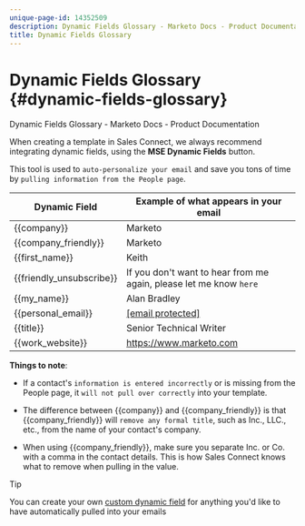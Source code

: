 ```yaml
---
unique-page-id: 14352509
description: Dynamic Fields Glossary - Marketo Docs - Product Documentation
title: Dynamic Fields Glossary
---
```


# Dynamic Fields Glossary {#dynamic-fields-glossary}

Dynamic Fields Glossary - Marketo Docs - Product Documentation

When creating a template in Sales Connect, we always recommend integrating dynamic fields, using the **MSE Dynamic Fields** button.

This tool is used to `auto-personalize your email` and save you tons of time by `pulling information from the People page`.

| Dynamic Field |Example of what appears in your email |
|---|---|
| {{company}} |Marketo |
| {{company_friendly}} |Marketo |
| {{first_name}} |Keith |
| {{friendly_unsubscribe}} |If you don't want to hear from me again, please let me know `here` |
| {{my_name}} |Alan Bradley |
| {{personal_email}} | [[email protected]](http://docs.marketo.com/cdn-cgi/l/email-protection) |
| {{title}} |Senior Technical Writer |
| {{work_website}} |https://www.marketo.com |

**Things to note**:

* If a contact's `information is entered incorrectly` or is missing from the People page, it `will not pull over correctly` into your template.

* The difference between {{company}} and {{company_friendly}} is that {{company_friendly}} will `remove any formal title`, such as Inc., LLC., etc., from the name of your contact's company.
* When using {{company_friendly}}, make sure you separate Inc. or Co. with a comma in the contact details. This is how Sales Connect knows what to remove when pulling in the value.

>[!TIP]
>
>You can create your own [custom dynamic field](http://docs.marketo.com/x/fADb) for anything you'd like to have automatically pulled into your emails

